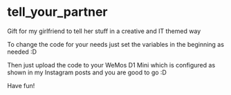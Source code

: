 # tell_your_partner
Gift for my girlfriend to tell her stuff in a creative and IT themed way

To change the code for your needs just set the variables in the beginning as needed :D

Then just upload the code to your WeMos D1 Mini which is configured as shown in my Instagram posts and you are good to go :D

Have fun!
